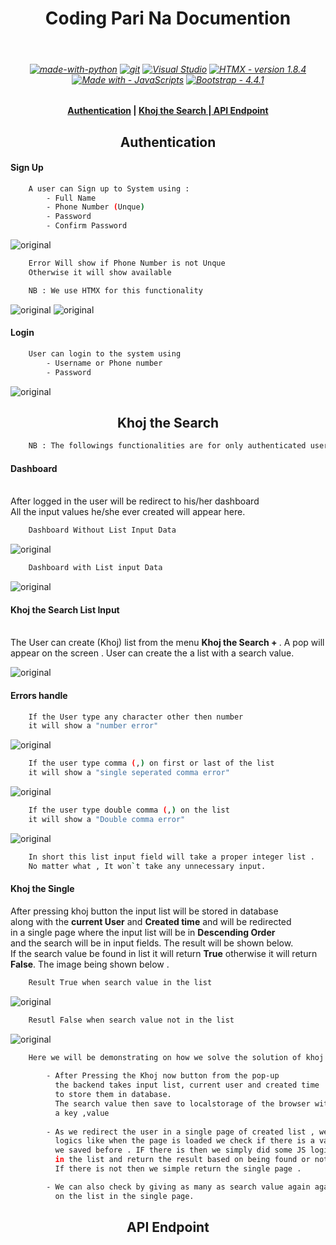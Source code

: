 <h1 align="center"> Coding Pari Na Documention </h1><br>
<h6 align="Center">

[![made-with-python](https://img.shields.io/badge/Made%20with-Python-1f425f.svg)](https://www.python.org/)
 [![git](https://badgen.net/badge/icon/git?icon=git&label)](https://git-scm.com) [![Visual Studio](https://badgen.net/badge/icon/visualstudio?icon=visualstudio&label)](https://visualstudio.microsoft.com) [![HTMX - version 1.8.4](https://img.shields.io/badge/HTMX-version_1.8.4-2ea44f)](https://htmx.org/) [![Made with  - JavaScripts](https://img.shields.io/badge/Made_with_-JavaScripts-blueviolet)](https://www.javascript.com/) [![Bootstrap - 4.4.1](https://img.shields.io/badge/Bootstrap-4.4.1-ff69b4)](https://getbootstrap.com/docs/3.4/)

</h6>

<h4 align="center">
<a href="https://github.com/yeazin/Project-Coding-Pari-Na#-project-installation-"> Authentication</a> | 
<a href="https://github.com/yeazin/Project-Coding-Pari-Na#project-flow"> Khoj the Search </a>
|<a href="https://github.com/yeazin/Project-Coding-Pari-Na#-project-documention-"> API Endpoint </a>

</h4> 

<h2 align="center">Authentication</h2>

#### Sign Up
```bash
    A user can Sign up to System using : 
        - Full Name 
        - Phone Number (Unque)
        - Password 
        - Confirm Password
```
![original](image/z_sign_up.png)
```bash 
    Error Will show if Phone Number is not Unque
    Otherwise it will show available

    NB : We use HTMX for this functionality 
```
![original](image/z_check_success_sign_up.png)
![original](image/z_check_sign_up.png)

#### Login 
```bash 
    User can login to the system using 
        - Username or Phone number
        - Password
```
![original](image/z_login.png)

<h2 align="center">Khoj the Search</h2>

```bash 
    NB : The followings functionalities are for only authenticated user . If User is not authentiated then the system will redirect user on  the login page 
```

#### Dashboard 

<br>
After logged in the user will be redirect to his/her dashboard <br>
All the input values he/she ever created will appear here.
<br>

```bash 
    Dashboard Without List Input Data
```
![original](image/z_khoj_the_search_without.png)
```bash 
    Dashboard with List input Data
```
![original](image/z_dashboard.png)

#### Khoj the Search List Input 
<br>
The User can create (Khoj) list from the menu <strong>Khoj the Search + </strong>. A pop will appear on the screen . User can create the a list with a search value. 
<br>

![original](image/z_looking_good.png)

#### Errors handle 
```bash 
    If the User type any character other then number 
    it will show a "number error"
```

![original](image/z_str.png)

```bash
    If the user type comma (,) on first or last of the list 
    it will show a "single seperated comma error"
```
![original](image/z_comma_error.png)
```bash
    If the user type double comma (,) on the list 
    it will show a "Double comma error"
```
![original](image/z_double_comma.png)

```bash
    In short this list input field will take a proper integer list .
    No matter what , It won`t take any unnecessary input.
```

#### Khoj the Single 

After pressing khoj button the input list will be stored in database <br> along with the <strong>current User</strong> and <strong>Created time</strong> and will be redirected <br> in a single page where the input list will be in <strong>Descending Order </strong><br> and the search will be in input fields. The result will be shown below. <br>
If the search value be found in list it will return <strong>True</strong> otherwise it will return <strong>False</strong>. The image being shown below . 

```bash 
    Result True when search value in the list 
```
![original](image/z_true.png)
```bash 
    Resutl False when search value not in the list 
```
![original](image/z_false.png)

```bash 
    Here we will be demonstrating on how we solve the solution of khoj the search .
    
        - After Pressing the Khoj now button from the pop-up 
          the backend takes input list, current user and created time 
          to store them in database. 
          The search value then save to localstorage of the browser with 
          a key ,value
        
        - As we redirect the user in a single page of created list , we made a JS
          logics like when the page is loaded we check if there is a value in the localstorage 
          we saved before . IF there is then we simply did some JS logics again to search the value
          in the list and return the result based on being found or not. 
          If there is not then we simple return the single page . 

        - We can also check by giving as many as search value again again to serach on the 
          on the list in the single page. 
```


<h2 align="center">API Endpoint</h2>